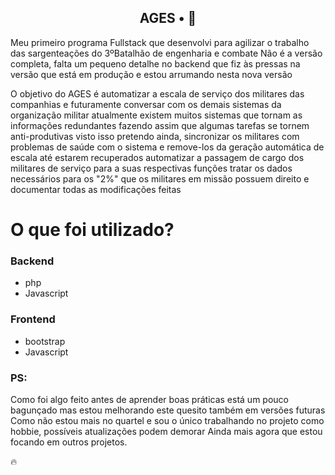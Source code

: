 <!-- <p align="center">
</p> -->

<h2 align="center">
  AGES • 🤖
</h2>

Meu primeiro programa Fullstack que desenvolvi para agilizar o trabalho das sargenteações do 3ºBatalhão de engenharia e combate
Não é a versão completa, falta um pequeno detalhe no backend que fiz às pressas na versão que está em produção e estou arrumando nesta nova versão

O objetivo do AGES é automatizar a escala de serviço dos militares das companhias e futuramente conversar com os demais sistemas da organização militar
atualmente existem muitos sistemas que tornam as informações redundantes fazendo assim que algumas tarefas se tornem anti-produtivas
visto isso pretendo ainda, sincronizar os militares com problemas de saúde com o sistema e remove-los da geração automática de escala até estarem recuperados
automatizar a passagem de cargo dos militares de serviço para a suas respectivas funções
tratar os dados necessários para os "2%" que os militares em missão possuem direito e documentar todas as modificações feitas


<!-- <p align="center">
</p> -->

# O que foi utilizado?

### Backend
  - php
  - Javascript

### Frontend
  - bootstrap
  - Javascript


### PS:

Como foi algo feito antes de aprender boas práticas está um pouco bagunçado mas estou melhorando este quesito também em versões futuras
Como não estou mais no quartel e sou o único trabalhando no projeto como hobbie, possíveis atualizações podem demorar
Ainda mais agora que estou focando em outros projetos.

🔥

